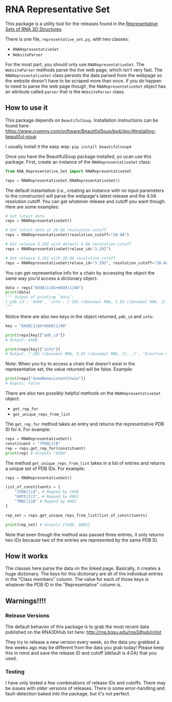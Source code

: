 # RNA Representative Set

This package is a utility tool for the releases found in the [Representative Sets of RNA 3D Structures](http://rna.bgsu.edu/rna3dhub/nrlist).

There is one file, `representative_set.py`, with two classes:
* `RNARepresentativeSet`
* `WebsiteParser`

For the most part, you should only use `RNARepresentativeSet`. The `WebsiteParser` methods parse the live web page, which isn't very fast. The `RNARepresentativeSet` class persists the data parsed from the webpage so the website doesn't have to be scraped more than once. If you *do* happen to need to parse the web page though, the `RNARepresentativeSet` object has an attribute called `parser` that is the `WebsiteParser` class.

## How to use it

This package depends on `BeautifulSoup`. Installation instructions can be found here: https://www.crummy.com/software/BeautifulSoup/bs4/doc/#installing-beautiful-soup

I usually install it the easy way: `pip install beautifulsoup4`

Once you have the BeautifulSoup package installed, yo ucan use this package. First, create an instance of the `RNARepresentativeSet` class:
```python
from RNA_Representative_Set import RNARepresentativeSet

reps = RNARepresentativeSet.RNARepresentativeSet()
```

The default instantation (i.e., creating an instance with no input parameters to the constructor) will parse the webpage's latest release and the 4.0A resolution cutoff. You can get whatever release and cutoff you want though. Here are some examples:

```python
# Get latest data
reps = RNARepresentativeSet()

# Get latest data at 20.0A resolution cutoff
reps = RNARepresentativeSet(resolution_cutoff="20.0A")

# Get release 3.292 with default 4.0A resolution cutoff
reps = RNARepresentativeSet(relase_id="3.292")

# Get release 3.292 with 20.0A resolution cutoff
reps = RNARepresentativeSet(relase_id="3.292", resolution_cutoff="20.0A")
```

You can get representative info for a chain by accessing the object the same way you'd access a dictionary object:

```python
data = reps["6XU8|1|A5+6XU8|1|A8"]
print(data)
""" Output of printing `data`:
{'pdb_id': '6XU8', 'info': ['28S ribosomal RNA, 5.8S ribosomal RNA, 2[...]', 'Electron microscopy', 'Release Date: 2021-07-28', 'Standardized name:  LSU rRNA +  5.8S rRNA', 'Source: Eukarya', 'Rfam: RF02543 + RF00002']}
"""
```

Notice there are also two keys in the object returned, `pdb_id` and `info`:

```python
key = "6XU8|1|A5+6XU8|1|A8"

print(reps[key]["pdb_id"])
# Output: 6XU8

print(reps[key]["info"])
# Output: ['28S ribosomal RNA, 5.8S ribosomal RNA, 2[...]', 'Electron microscopy', 'Release Date: 2021-07-28', 'Standardized name:  LSU rRNA +  5.8S rRNA', 'Source: Eukarya', 'Rfam: RF02543 + RF00002']
```

Note: When you try to access a chain that doesn't exist in the representative set, the value returned will be false. Example:

```python
print(reps["SomeNonexistentChain"])
# Ouputs: False
```

There are also two possibly helpful methods on the `RNARepresentativeSet` object:
* `get_rep_for`
* `get_unique_reps_from_list`

The `get_rep_for` method takes an entry and returns the representative PDB ID for it. For example:

```python
reps = RNARepresentativeSet()
constituent = "7P8Q|1|B"
rep = reps.get_rep_for(constituent)
print(rep) # Outputs "6E0O"
```

The method `get_unique_reps_from_list` takes in a list of entries and returns a unique set of PDB IDs. For example:

```python
reps = RNARepresentativeSet()

list_of_constituents = [
    "1VQ6|1|4", # Repped by 1VQ6
    "6OY5|1|I", # Repped by 6N6I
    "7MQC|1|B" # Repped by 6N6I
]

rep_set = reps.get_unique_reps_from_list(list_of_constituents)

print(rep_set) # Outputs {1VQ6, 6N61}
```

Note that even though the method was passed three entries, it only returns two IDs because two of the entries are represented by the same PDB ID.

## How it works

The classes here parse the data on the linked page. Basically, it creates a huge dictionary. The keys for this dictionary are all of the individual entries in the "Class members" column. The value for each of those keys is whatever the PDB ID in the "Representative" column is.

## Warnings!!!!

### Release Versions

The default behavior of this package is to grab the most recent data published on the RNA3DHub list here: http://rna.bgsu.edu/rna3dhub/nrlist

They try to release a new version every week, so the data you grabbed a few weeks ago may be different from the data you grab today! Please keep this in mind and save the release ID and cutoff (default is 4.0A) that you used.

### Testing

I have only tested a few combinations of release IDs and cutoffs. There may be issues with older versions of releases. There is some error-handling and fault-detection baked into the package, but it's not perfect.
